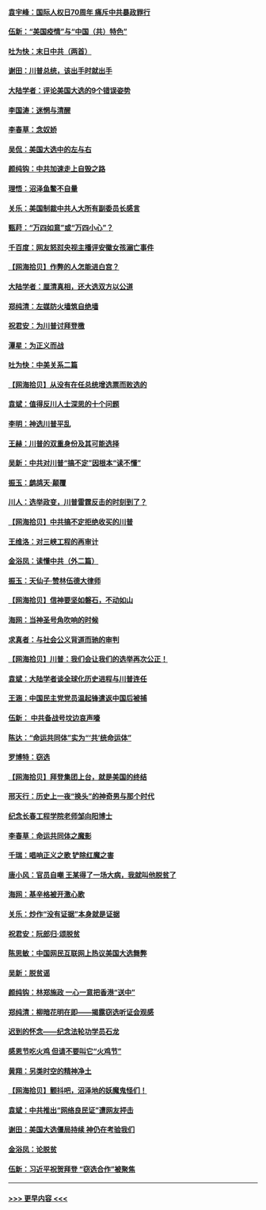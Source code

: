#### [袁宇峰：国际人权日70周年 痛斥中共暴政罪行](../pages/nsc993/n12611965.md?t=12111302) 
#### [伍新：“美国疫情”与“中国（共）特色”](../pages/nsc993/n12611463.md?t=12111302) 
#### [吐为快：末日中共（两首）](../pages/nsc993/n12611461.md?t=12111302) 
#### [谢田：川普总统，该出手时就出手](../pages/nsc993/n12610905.md?t=12111302) 
#### [大陆学者：评论美国大选的9个错误姿势](../pages/nsc993/n12609586.md?t=12111302) 
#### [李国涛：迷惘与清醒](../pages/nsc993/n12607532.md?t=12111302) 
#### [李春草：念奴娇](../pages/nsc993/n12607083.md?t=12111302) 
#### [吴侃：美国大选中的左与右](../pages/nsc993/n12607054.md?t=12111302) 
#### [颜纯钩：中共加速走上自毁之路](../pages/nsc993/n12606473.md?t=12111302) 
#### [理悟：沼泽鱼鳖不自量](../pages/nsc993/n12606454.md?t=12111302) 
#### [关乐：美国制裁中共人大所有副委员长感言](../pages/nsc993/n12606442.md?t=12111302) 
#### [甄莳：“万四如意”或“万四小心”？](../pages/nsc993/n12606091.md?t=12111302) 
#### [千百度：网友怒怼央视主播评安徽女孩溺亡事件](../pages/nsc993/n12605370.md?t=12111302) 
#### [【网海拾贝】作弊的人怎能进白宫？](../pages/nsc993/n12603546.md?t=12111302) 
#### [大陆学者：厘清真相，还大选双方以公道](../pages/nsc993/n12603475.md?t=12111302) 
#### [郑纯清：左媒防火墙筑自绝墙](../pages/nsc993/n12602226.md?t=12111302) 
#### [祝君安：为川普讨拜登檄](../pages/nsc993/n12602199.md?t=12111302) 
#### [潭星：为正义而战](../pages/nsc993/n12600926.md?t=12111302) 
#### [吐为快：中美关系二篇](../pages/nsc993/n12600908.md?t=12111302) 
#### [【网海拾贝】从没有在任总统增选票而败选的](../pages/nsc993/n12600435.md?t=12111302) 
#### [袁斌：值得反川人士深思的十个问题](../pages/nsc993/n12600332.md?t=12111302) 
#### [李明：神选川普平乱](../pages/nsc993/n12599751.md?t=12111302) 
#### [王赫：川普的双重身份及其可能选择](../pages/nsc993/n12599723.md?t=12111302) 
#### [吴新：中共对川普“搞不定”因根本“读不懂”](../pages/nsc993/n12599502.md?t=12111302) 
#### [振玉：鹧鸪天‧颠覆](../pages/nsc993/n12599494.md?t=12111302) 
#### [川人：选举政变，川普雷霆反击的时刻到了？](../pages/nsc993/n12599291.md?t=12111302) 
#### [【网海拾贝】中共搞不定拒绝收买的川普](../pages/nsc993/n12598955.md?t=12111302) 
#### [王维洛：对三峡工程的再审计](../pages/nsc993/n12598436.md?t=12111302) 
#### [金浴凤：读懂中共（外二篇）](../pages/nsc993/n12597943.md?t=12111302) 
#### [振玉：天仙子‧赞林伍德大律师](../pages/nsc993/n12597929.md?t=12111302) 
#### [【网海拾贝】信神要坚如磐石，不动如山](../pages/nsc993/n12597901.md?t=12111302) 
#### [海网：当神圣号角吹响的时候](../pages/nsc993/n12595891.md?t=12111302) 
#### [求真者：与社会公义背道而驰的审判](../pages/nsc993/n12595868.md?t=12111302) 
#### [【网海拾贝】川普：我们会让我们的选举再次公正！](../pages/nsc993/n12594930.md?t=12111302) 
#### [袁斌：大陆学者谈全球化历史进程与川普连任](../pages/nsc993/n12594690.md?t=12111302) 
#### [王涵：中国民主党党员温起锋遣返中国后被捕](../pages/nsc993/n12594540.md?t=12111302) 
#### [伍新： 中共备战号坟边哀声嚎](../pages/nsc993/n12593086.md?t=12111302) 
#### [陈达：“命运共同体”实为“‘共’统命运体”](../pages/nsc993/n12590865.md?t=12111302) 
#### [罗博特：窃选](../pages/nsc993/n12590619.md?t=12111302) 
#### [【网海拾贝】拜登集团上台，就是美国的终结](../pages/nsc993/n12589725.md?t=12111302) 
#### [邢天行：历史上一夜“换头”的神奇男与那个时代](../pages/nsc993/n12589424.md?t=12111302) 
#### [纪念长春工程学院老师邹向阳博士](../pages/nsc993/n12585390.md?t=12111302) 
#### [李春草：命运共同体之魔影](../pages/nsc993/n12585026.md?t=12111302) 
#### [千瑞：唱响正义之歌 铲除红魔之害](../pages/nsc993/n12585002.md?t=12111302) 
#### [唐小风：官员自嘲 王某得了一场大病，我就叫他脱贫了](../pages/nsc993/n12584981.md?t=12111302) 
#### [海网：基辛格被开激心歌](../pages/nsc993/n12584946.md?t=12111302) 
#### [关乐：炒作“没有证据”本身就是证据](../pages/nsc993/n12583146.md?t=12111302) 
#### [祝君安：阮郎归‧颂脱贫](../pages/nsc993/n12583119.md?t=12111302) 
#### [陈思敏：中国网民互联网上热议美国大选舞弊](../pages/nsc993/n12582845.md?t=12111302) 
#### [吴新：脱贫谣](../pages/nsc993/n12580839.md?t=12111302) 
#### [颜纯钩：林郑施政 一心一意把香港“送中”](../pages/nsc993/n12580805.md?t=12111302) 
#### [郑纯清：柳暗花明在即——揭露窃选听证会观感](../pages/nsc993/n12580795.md?t=12111302) 
#### [迟到的怀念——纪念法轮功学员石龙](../pages/nsc993/n12580245.md?t=12111302) 
#### [感恩节吃火鸡  但请不要叫它“火鸡节”](../pages/nsc993/n12580252.md?t=12111302) 
#### [黄翔：另类时空的精神净土](../pages/nsc993/n12578638.md?t=12111302) 
#### [【网海拾贝】颤抖吧，沼泽地的妖魔鬼怪们！](../pages/nsc993/n12578552.md?t=12111302) 
#### [袁斌：中共推出“网络良民证”遭网友抨击](../pages/nsc993/n12578511.md?t=12111302) 
#### [谢田：美国大选僵局持续 神仍在考验我们](../pages/nsc993/n12577432.md?t=12111302) 
#### [金浴凤：论脱贫](../pages/nsc993/n12576386.md?t=12111302) 
#### [伍新：习近平祝贺拜登 “窃选合作”被聚焦](../pages/nsc993/n12576358.md?t=12111302) 

----
#### [ >>> 更早内容 <<< ](../indexes/nsc993-earlier.md)
